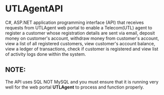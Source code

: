 # UTLAgentAPI
C#, ASP.NET application programming interface (API) that receives requests from UTLAgent web portal to enable a Telecom(UTL) agent
to register a customer whose registration details are sent via email, deposit money on customer's account, withdraw money from customer's account,
view a list of all registered customers, view customer's account balance, view a ledger of transactions, 
check if customer is registered and view list of activity logs done within the system.

<h2>NOTE:</h2> The API uses SQL NOT MySQL and you must ensure that it is running very well for the web portal <b>UTLAgent</b> to process and function properly.

